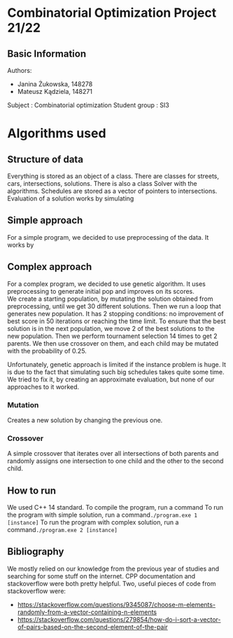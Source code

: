 ﻿# Combinatorial Optimization Project 21/22
## Basic Information
Authors:
 - Janina Żukowska, 148278
 - Mateusz Kądziela, 148271

Subject : Combinatorial optimization
Student group : SI3
# Algorithms used
## Structure of data
Everything is stored as an object of a class. There are classes for streets, cars, intersections, solutions. There is also a class Solver with the algorithms. Schedules are stored as a vector of pointers to intersections.
Evaluation of a solution works by simulating 

## Simple approach
For a simple program, we decided to use preprocessing of the data.  It works by


## Complex approach
For a complex program, we decided to use genetic algorithm. It uses preprocessing to generate initial pop and improves on its scores.  
We create a starting population, by mutating  the solution obtained from preprocessing, until we get 30 different solutions. Then we run a loop that generates new population. It has 2 stopping conditions: no improvement of best score in 50 iterations or reaching the time limit. To ensure that the best solution is in the next population, we move 2 of the best solutions to the new population. Then we perform tournament selection 14 times to get 2 parents. We then use crossover on them, and each child may be mutated with the probability of 0.25. 

Unfortunately, genetic approach is limited if the instance problem is huge. It is due to the fact that simulating such big schedules takes quite some time. We tried to fix it, by creating an approximate evaluation, but none of our approaches to it worked.
### Mutation
Creates a new solution by changing the previous one.
### Crossover
A simple crossover that iterates over all intersections of both parents and randomly assigns one intersection to one child and the other to the second child.
## How to run
We used C++ 14 standard.
To compile the program, run a command 
To run the program with simple solution, run a command`./program.exe 1 [instance]`
To run the program with complex solution, run a command`./program.exe 2 [instance]`
## Bibliography
We mostly relied on our knowledge from the previous year of studies and searching for some stuff on the internet. CPP documentation and stackoverflow were both pretty helpful.
Two, useful pieces of code from stackoverflow were:

 - https://stackoverflow.com/questions/9345087/choose-m-elements-randomly-from-a-vector-containing-n-elements
 - https://stackoverflow.com/questions/279854/how-do-i-sort-a-vector-of-pairs-based-on-the-second-element-of-the-pair



